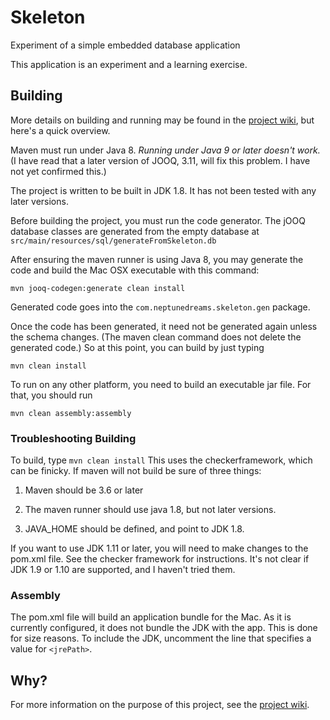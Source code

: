 # Skeleton
Experiment of a simple embedded database application 

This application is an experiment and a learning exercise. 

## Building
More details on building and running may be found in the [project wiki](https://github.com/SwingGuy1024/Skeleton/wiki/Skeleton-Key-Application), but here's a quick overview.

Maven must run under Java 8. *Running under Java 9 or later doesn't work.* (I have read that a later version of JOOQ, 3.11, will fix this problem. I have not yet confirmed this.)

The project is written to be built in JDK 1.8. It has not been tested with any later versions. 

Before building the project, you must run the code generator. The jOOQ database classes are generated from the empty database at `src/main/resources/sql/generateFromSkeleton.db`

After ensuring the maven runner is using Java 8, you may generate the code and build the Mac OSX executable with this command:

    mvn jooq-codegen:generate clean install

Generated code goes into the `com.neptunedreams.skeleton.gen` package.

Once the code has been generated, it need not be generated again unless the schema changes. (The maven clean command does not delete the generated code.) So at this point, you can build by just typing

    mvn clean install

To run on any other platform, you need to build an executable jar file. For that, you should run

    mvn clean assembly:assembly

### Troubleshooting Building

To build, type `mvn clean install`
This uses the checkerframework, which can be finicky. If maven will not build be sure of three things:

1. Maven should be 3.6 or later

1. The maven runner should use java 1.8, but not later versions.

1. JAVA_HOME should be defined, and point to JDK 1.8. 

If you want to use JDK 1.11 or later, you will need to make changes to the pom.xml file. See the checker framework for instructions. It's not clear if JDK 1.9 or 1.10 are supported, and I haven't tried them.

### Assembly
The pom.xml file will build an application bundle for the Mac. As it is currently configured, it does not bundle the JDK with the app. This is done for size reasons. To include the JDK, uncomment the line that specifies a value for `<jrePath>`.

## Why?

For more information on the purpose of this project, see the [project wiki](https://github.com/SwingGuy1024/Skeleton/wiki/Skeleton-Key-Application).
